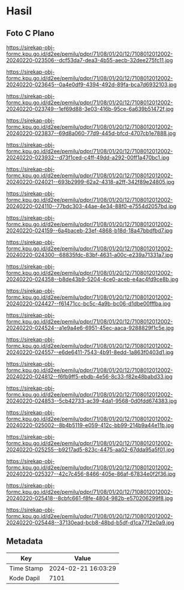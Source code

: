 # Hasil

## Foto C Plano

https://sirekap-obj-formc.kpu.go.id/d2ee/pemilu/pdpr/71/08/01/20/12/7108012012002-20240220-023506--dcf53da7-dea3-4b55-aecb-32dee275fc11.jpg

https://sirekap-obj-formc.kpu.go.id/d2ee/pemilu/pdpr/71/08/01/20/12/7108012012002-20240220-023645--0a4e0df9-4394-492d-89fa-bca7d6932103.jpg

https://sirekap-obj-formc.kpu.go.id/d2ee/pemilu/pdpr/71/08/01/20/12/7108012012002-20240220-023749--1ef69d88-3e03-416b-95ce-6a639b51472f.jpg

https://sirekap-obj-formc.kpu.go.id/d2ee/pemilu/pdpr/71/08/01/20/12/7108012012002-20240220-023837--69d8a060-77d9-445d-bfcd-4707cb1e7888.jpg

https://sirekap-obj-formc.kpu.go.id/d2ee/pemilu/pdpr/71/08/01/20/12/7108012012002-20240220-023932--d73f1ced-c4ff-49dd-a292-00ff1a470bc1.jpg

https://sirekap-obj-formc.kpu.go.id/d2ee/pemilu/pdpr/71/08/01/20/12/7108012012002-20240220-024021--693b2999-62a2-4318-a2ff-342f89e24805.jpg

https://sirekap-obj-formc.kpu.go.id/d2ee/pemilu/pdpr/71/08/01/20/12/7108012012002-20240220-024110--77bdc303-44ae-4e34-88f0-e7554d2057bd.jpg

https://sirekap-obj-formc.kpu.go.id/d2ee/pemilu/pdpr/71/08/01/20/12/7108012012002-20240220-024159--6a4baceb-23ef-4868-b18d-18a47bbdfbd7.jpg

https://sirekap-obj-formc.kpu.go.id/d2ee/pemilu/pdpr/71/08/01/20/12/7108012012002-20240220-024300--68835fdc-83bf-4631-a00c-e239a71331a7.jpg

https://sirekap-obj-formc.kpu.go.id/d2ee/pemilu/pdpr/71/08/01/20/12/7108012012002-20240220-024358--b8de43b9-5204-4ce0-aceb-e4ac4fd9ce8b.jpg

https://sirekap-obj-formc.kpu.go.id/d2ee/pemilu/pdpr/71/08/01/20/12/7108012012002-20240220-024427--f61471cc-bc5c-4a9b-bc06-d1dbe00fffba.jpg

https://sirekap-obj-formc.kpu.go.id/d2ee/pemilu/pdpr/71/08/01/20/12/7108012012002-20240220-024524--a1e9a4e6-6951-45ec-aaca-9288829f1c5e.jpg

https://sirekap-obj-formc.kpu.go.id/d2ee/pemilu/pdpr/71/08/01/20/12/7108012012002-20240220-024557--e6de6411-7543-4b91-8edd-1a863f0403d1.jpg

https://sirekap-obj-formc.kpu.go.id/d2ee/pemilu/pdpr/71/08/01/20/12/7108012012002-20240220-024812--f6fb9ff5-ebdb-4e56-8c33-f82e48babd33.jpg

https://sirekap-obj-formc.kpu.go.id/d2ee/pemilu/pdpr/71/08/01/20/12/7108012012002-20240220-024853--5cb42733-ac39-4da1-9568-0d0fdd674383.jpg

https://sirekap-obj-formc.kpu.go.id/d2ee/pemilu/pdpr/71/08/01/20/12/7108012012002-20240220-025002--8b4b5119-e059-412c-bb99-214b9a44e11b.jpg

https://sirekap-obj-formc.kpu.go.id/d2ee/pemilu/pdpr/71/08/01/20/12/7108012012002-20240220-025255--b9217ad5-823c-4475-aa02-67dda95a5f01.jpg

https://sirekap-obj-formc.kpu.go.id/d2ee/pemilu/pdpr/71/08/01/20/12/7108012012002-20240220-025327--42c7c456-8466-405e-86af-67834e0f2f36.jpg

https://sirekap-obj-formc.kpu.go.id/d2ee/pemilu/pdpr/71/08/01/20/12/7108012012002-20240220-025418--8cbfc661-f8fe-4804-982b-e570206299f8.jpg

https://sirekap-obj-formc.kpu.go.id/d2ee/pemilu/pdpr/71/08/01/20/12/7108012012002-20240220-025448--37130ead-bcb8-48bd-b5df-d1ca77f2e0a9.jpg


## Metadata

| Key        | Value               |
| ---------- | ------------------- |
| Time Stamp | 2024-02-21 16:03:29 |
| Kode Dapil | 7101                |



